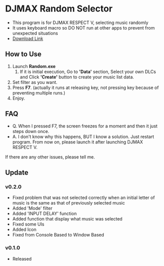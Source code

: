 # DJMAX Random Selector

* This program is for DJMAX RESPECT V, selecting music randomly
* It uses keyboard macro so DO NOT run at other apps to prevent from unexpected situations
* [Download Link](https://github.com/wowvv0w/DJMAX_Random_Selector/releases)

## How to Use

1. Launch **Random.exe**
    1. If it is initial execution, Go to **'Data'** section, Select your own DLCs and Click **'Create'** button to create your music list data.
2. Set filter as you want.
3. Press **F7**. (actually it runs at releasing key, not pressing key because of preventing multiple runs.)
4. Enjoy.

## FAQ

* Q. When I pressed F7, the screen freezes for a moment and then it just steps down once.
* A. I don't know why this happens, BUT I know a solution. Just restart program. From now on, please launch it after launching DJMAX RESPECT V.

If there are any other issues, please tell me.

## Update
### v0.2.0
* Fixed problem that was not selected correctly when an initial letter of music is the same as that of previously selected music
* Added 'Mode' filter
* Added 'INPUT DELAY' function
* Added function that display what music was selected
* Fixed some UIs
* Added Icon
* Fixed from Console Based to Window Based
### v0.1.0
* Released
